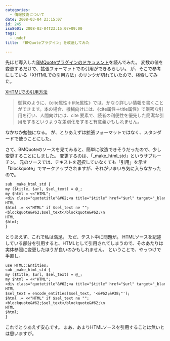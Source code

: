 ```yaml
---
categories:
  - 情報技術について
date: 2008-03-04 23:15:07
id: 245
iso8601: 2008-03-04T23:15:07+09:00
tags:
  - undef
title: 「BMQuoteプラグイン」を改造してみた

---
```


先ほど導入した<a title="BMQuoteプラグイン" href="http://labs.m-logic.jp/plugins/mt-bmquote/docs/mt-bmquote.html">BMQuoteプラグインのドキュメント</a>を読んでみた。
変数の値を変更するだけで、拡張フォーマットでの引用ができるらしい。
が、そこで参考にしている「XHTMLでの引用方法」のリンクが切れていたので、検索してみた。
<div class="quotetitle"><a title="XHTMLでの引用方法" href="http://www.nagaitosiya.com/c/quotation.html">XHTMLでの引用方法</a></div>
<blockquote>御覧のように、《cite属性＋title属性》では、かなり詳しい情報を書くことができます。本の場合、機械向けには、《cite属性＋title属性》で厳密な引用を行い、人間向けには、cite 要素で、読者の利便性を優先した簡潔な引用をするというような差別化をすると有意義かもしれません。</blockquote>
なかなか勉強になる。
が、とりあえずは拡張フォーマットではなく、スタンダードで使うことにした。


さて、BMQuoteのソースを見てみると、簡単に改造できそうだったので、少し変更することにしました。
変更するのは、「_make_html_std」というサブルーチン。
元のソースでは、テキストを選択していなくても「引用」を示す「blockquote」でマークアップされますが、それがいまいち気に入らなかったので。
```default
sub _make_html_std {
my ($title, $url, $sel_text) = @_;
my $html = <<"HTML";
<div class="quotetitle"&#62;<a title="$title" href="$url" target="_blank"&#62;$title</a&#62;</div&#62;\n
HTML
$html .= <<"HTML" if $sel_text ne "";
<blockquote&#62;$sel_text</blockquote&#62;\n
HTML
$html;
}
```
とりあえず、これで私は満足。
ただ、テスト中に問題が。
HTMLソースを記述している部分を引用すると、HTMLとして引用されてしまうので、そのあたりは実体参照に変更したほうが良いのかもしれません。
ということで、やっつけで手直し。
```default
use HTML::Entities;
sub _make_html_std {
my ($title, $url, $sel_text) = @_;
my $html = <<"HTML";
<div class="quotetitle"&#62;<a title="$title" href="$url" target="_blank"&#62;$title</a&#62;</div&#62;\n
HTML
$sel_text = encode_entities($sel_text, '<&#62;&#38;"');
$html .= <<"HTML" if $sel_text ne "";
<blockquote&#62;$sel_text</blockquote&#62;\n
HTML
$html;
}
```
これでとりあえず安心です。
まあ、あまりHTMLソースを引用することは無いとは思いますが&#133;。
    	